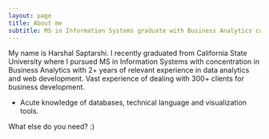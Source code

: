 ```yaml
---
layout: page
title: About me
subtitle: MS in Information Systems graduate with Business Analytics concentration 
---
```


My name is Harshal Saptarshi. I recently graduated from California State University where I pursued MS in Information Systems with concentration in Business Analytics with 2+ years of relevant experience in data analytics and web development. Vast experience of dealing with 300+ clients for business development. 

- Acute knowledge of databases, technical language and visualization tools.

What else do you need? :)
